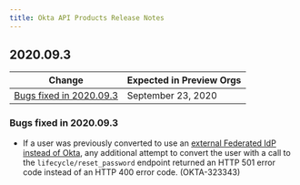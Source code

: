 ```yaml
---
title: Okta API Products Release Notes
---
```


## 2020.09.3

| Change                                                    | Expected in Preview Orgs |
| --------------------------------------------------------- | ------------------------ |
| [Bugs fixed in 2020.09.3](#bugs-fixed-in-2020-09-3)       | September 23, 2020           |

### Bugs fixed in 2020.09.3

* If a user was previously converted to use an [external Federated IdP instead of Okta](/docs/reference/api/users/#request-example-convert-a-user-to-a-federated-user), any additional attempt to convert the user with a call to the `lifecycle/reset_password` endpoint returned an HTTP 501 error code instead of an HTTP 400 error code. (OKTA-323343)
